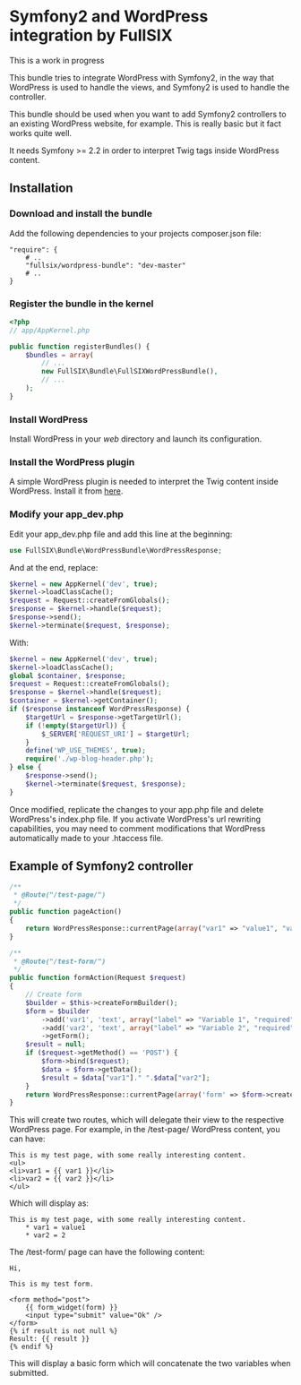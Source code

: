 # Symfony2 and WordPress integration by FullSIX

This is a work in progress

This bundle tries to integrate WordPress with Symfony2, in the way that WordPress
is used to handle the views, and Symfony2 is used to handle the controller.

This bundle should be used when you want to add Symfony2 controllers to an existing
WordPress website, for example. This is really basic but it fact works quite well.

It needs Symfony >= 2.2 in order to interpret Twig tags inside WordPress content.

## Installation

### Download and install the bundle

Add the following dependencies to your projects composer.json file:

    "require": {
        # ..
        "fullsix/wordpress-bundle": "dev-master"
        # ..
    }

### Register the bundle in the kernel

``` php
<?php
// app/AppKernel.php

public function registerBundles() {
    $bundles = array(
        // ...
        new FullSIX\Bundle\FullSIXWordPressBundle(),
        // ...
    );
}
```

### Install WordPress

Install WordPress in your _web_ directory and launch its configuration.

### Install the WordPress plugin

A simple WordPress plugin is needed to interpret the Twig content inside WordPress.
Install it from [here](https://github.com/fullsixspain/fullsix_wordpress_plugin).

### Modify your app_dev.php

Edit your app_dev.php file and add this line at the beginning:

``` php
use FullSIX\Bundle\WordPressBundle\WordPressResponse;
```

And at the end, replace:

``` php
$kernel = new AppKernel('dev', true);
$kernel->loadClassCache();
$request = Request::createFromGlobals();
$response = $kernel->handle($request);
$response->send();
$kernel->terminate($request, $response);
```

With:

``` php
$kernel = new AppKernel('dev', true);
$kernel->loadClassCache();
global $container, $response;
$request = Request::createFromGlobals();
$response = $kernel->handle($request);
$container = $kernel->getContainer();
if ($response instanceof WordPressResponse) {
    $targetUrl = $response->getTargetUrl();
    if (!empty($targetUrl)) {
        $_SERVER['REQUEST_URI'] = $targetUrl;
    }
    define('WP_USE_THEMES', true);
    require('./wp-blog-header.php');
} else {
    $response->send();
    $kernel->terminate($request, $response);
}
```

Once modified, replicate the changes to your app.php file and delete WordPress's index.php file.
If you activate WordPress's url rewriting capabilities, you may need to comment modifications
that WordPress automatically made to your .htaccess file.

## Example of Symfony2 controller

``` php
/**
 * @Route("/test-page/")
 */
public function pageAction()
{
    return WordPressResponse::currentPage(array("var1" => "value1", "var2" => 2));
}

/**
 * @Route("/test-form/")
 */
public function formAction(Request $request)
{
    // Create form
    $builder = $this->createFormBuilder();
    $form = $builder
        ->add('var1', 'text', array("label" => "Variable 1", "required" => false, "constraints" => new NotBlank()))
        ->add('var2', 'text', array("label" => "Variable 2", "required" => false, "constraints" => new NotBlank()))
        ->getForm();
    $result = null;
    if ($request->getMethod() == 'POST') {
        $form->bind($request);
        $data = $form->getData();
        $result = $data["var1"]." ".$data["var2"];
    }
    return WordPressResponse::currentPage(array('form' => $form->createView(), "result" => $result));
}
```

This will create two routes, which will delegate their view to the respective WordPress page. For example, in the
/test-page/ WordPress content, you can have:

    This is my test page, with some really interesting content.
    <ul>
	<li>var1 = {{ var1 }}</li>
	<li>var2 = {{ var2 }}</li>
    </ul>

Which will display as:

    This is my test page, with some really interesting content.
        * var1 = value1
        * var2 = 2

The /test-form/ page can have the following content:

    Hi,

    This is my test form.

    <form method="post">
        {{ form_widget(form) }}
        <input type="submit" value="Ok" />
    </form>
    {% if result is not null %}
    Result: {{ result }}
    {% endif %}

This will display a basic form which will concatenate the two variables when submitted.
